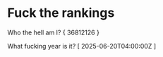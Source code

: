 # Fuck the rankings

Who the hell am I?
{ 36812126 }

What fucking year is it?
[ 2025-06-20T04:00:00Z ]
